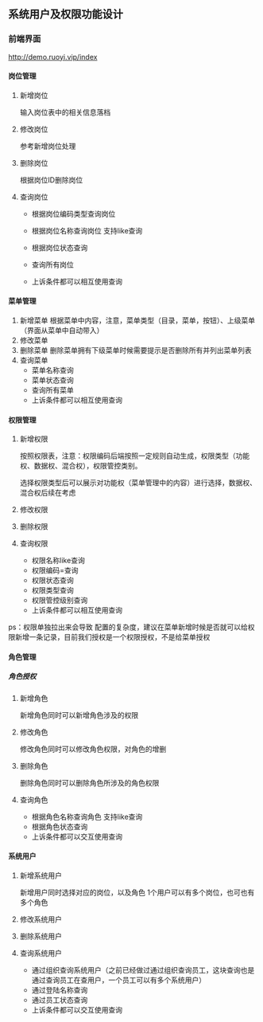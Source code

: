 ## 系统用户及权限功能设计
### 前端界面

http://demo.ruoyi.vip/index

#### 岗位管理

1. 新增岗位

   输入岗位表中的相关信息落档

2. 修改岗位

   参考新增岗位处理

3. 删除岗位

   根据岗位ID删除岗位

4. 查询岗位
   - 根据岗位编码类型查询岗位

   - 根据岗位名称查询岗位 支持like查询

   - 根据岗位状态查询

   - 查询所有岗位

   - 上诉条件都可以相互使用查询

#### 菜单管理
1. 新增菜单
   根据菜单中内容，注意，菜单类型（目录，菜单，按钮）、上级菜单（界面从菜单中自动带入）
2. 修改菜单
3. 删除菜单 
   删除菜单拥有下级菜单时候需要提示是否删除所有并列出菜单列表
4. 查询菜单
   - 菜单名称查询
   - 菜单状态查询
   - 查询所有菜单
   - 上诉条件都可以相互使用查询
#### 权限管理

1. 新增权限

   按照权限表，注意：权限编码后端按照一定规则自动生成，权限类型（功能权、数据权、混合权），权限管控类别。

   选择权限类型后可以展示对功能权（菜单管理中的内容）进行选择，数据权、混合权后续在考虑

2. 修改权限

3. 删除权限

4. 查询权限

   - 权限名称like查询
   - 权限编码=查询
   - 权限状态查询
   - 权限类型查询 
   - 权限管控级别查询
   - 上诉条件都可以相互使用查询

ps：权限单独拉出来会导致 配置的复杂度，建议在菜单新增时候是否就可以给权限新增一条记录，目前我们授权是一个权限授权，不是给菜单授权

#### 角色管理

##### 角色授权

1. 新增角色

   新增角色同时可以新增角色涉及的权限 

2. 修改角色

   修改角色同时可以修改角色权限，对角色的增删

3. 删除角色

   删除角色同时可以删除角色所涉及的角色权限

4. 查询角色

   - 根据角色名称查询角色  支持like查询
   - 根据角色状态查询
   - 上诉条件都可以交互使用查询

#### 系统用户

1. 新增系统用户

   新增用户同时选择对应的岗位，以及角色 1个用户可以有多个岗位，也可也有多个角色

2. 修改系统用户

3. 删除系统用户

4. 查询系统用户

   - 通过组织查询系统用户（之前已经做过通过组织查询员工，这块查询也是通过查询员工在查用户，一个员工可以有多个系统用户）
   - 通过登陆名称查询
   - 通过员工状态查询
   - 上诉条件都可以交互使用查询
